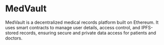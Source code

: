 # MedVault
MedVault is a decentralized medical records platform built on Ethereum. It uses smart contracts to manage user details, access control, and IPFS-stored records, ensuring secure and private data access for patients and doctors.
